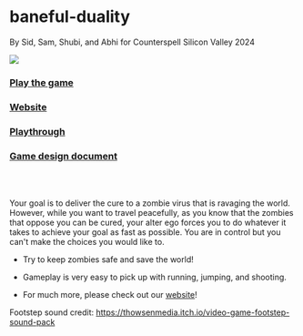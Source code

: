 # baneful-duality
By Sid, Sam, Shubi, and Abhi for Counterspell Silicon Valley 2024

<img src='https://cloud-2y6yfn85e-hack-club-bot.vercel.app/0image.png'/>  


### [Play the game](https://sidsenthil-exe.itch.io/baneful-duality)  
### [Website](https://sidsenthilexe.github.io/baneful-duality-website/)  
### [Playthrough](https://cloud-28jk4odnr-hack-club-bot.vercel.app/02024-12-15_19-22-42.mp4)  
### [Game design document](https://docs.google.com/document/d/1oDVYXLd5gDp0mkh7LoqdCLqgLjMPEEDm6KuXER0HCPo/edit?tab=t.0#heading=h.lr899156xjnx)

<br/><br/>

Your goal is to deliver the cure to a zombie virus that is ravaging the world.  However, while you want to travel peacefully, as you know that the zombies that oppose you can be cured,  your alter ego forces you to do whatever it takes to achieve your goal as fast as possible.  You are in control but you can't make the choices you would like to.

* Try to keep zombies safe and save the world!

* Gameplay is very easy to pick up with running, jumping, and shooting.

* For much more, please check out our [website](https://sidsenthilexe.github.io/baneful-duality-website/)!

Footstep sound credit: https://thowsenmedia.itch.io/video-game-footstep-sound-pack

